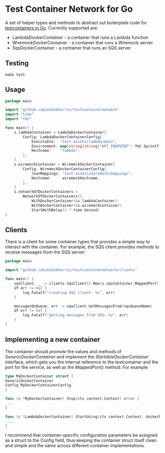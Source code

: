 # Test Container Network for Go

A set of helper types and methods to abstract out boilerplate code
for [testcontainers in Go](https://github.com/testcontainers/testcontainers-go). Currently supported are:

* LambdaDockerContainer - a container that runs a Lambda function
* WiremockDockerContainer - a container that runs a Wiremock server
* SqsDockerContainer - a container that runs an SQS server

## Testing

```shell
make test
```

## Usage

```go
package main

import "github.com/mikebharris/testcontainernetwork"
import "time"
import "fmt"

func main() {
	s.lambdaContainer = LambdaDockerContainer{
		Config: LambdaDockerContainerConfig{
			Executable:  "test-assets/lambda/main",
			Environment: map[string]string{"API_ENDPOINT": fmt.Sprintf("http://%s:8080", wiremockHostname)},
			Hostname:    "lambda",
		},
	}
	s.wiremockContainer = WiremockDockerContainer{
		Config: WiremockDockerContainerConfig{
			JsonMappings: "test-assets/wiremock/mappings",
			Hostname:     wiremockHostname,
		},
	}
	s.networkOfDockerContainers =
		NetworkOfDockerContainers{}.
			WithDockerContainer(&s.lambdaContainer).
			WithDockerContainer(&s.wiremockContainer).
			StartWithDelay(2 * time.Second)
}
```

## Clients

There is a client for some container types that provides a simple way to interact with the container. For example, the SQS client provides methods to receive messages from the SQS server:

```go
package main

import "github.com/mikebharris/testcontainernetwork/clients"

func main() {
	sqsClient, _ := clients.SqsClient{}.New(s.sqsContainer.MappedPort())
	if err != nil {
		log.Fatalf("creating SQS client: %v", err)
	}

	messagesOnQueue, err := sqsClient.GetMessagesFrom(sqsQueueName)
	if err != nil {
		log.Fatalf("getting messages from SQS: %v", err)
	}
}
```

## Implementing a new container

The container should _promote_ the values and methods of _GenericDockerContainer_ and implement the
_StartableDockerContainer_ interface, which gets you the internal reference to the testcontainer and the port for the
service, as well as the _MappedPort()_ method. For example:

```go
type MyDockerContainer struct {
GenericDockerContainer
Config MyDockerContainerConfig
}

func (c *MyDockerContainer) Stop(ctx context.Context) error {
....
}

func (c *LambdaDockerContainer) StartUsing(ctx context.Context, dockerNetwork *testcontainers.DockerNetwork) error {
....
}

```

I recommend that container-specific configuration parameters be assigned as a struct to the Config field, thus keeping
the container struct itself clean and simple and the same across different container implementations.

```go
